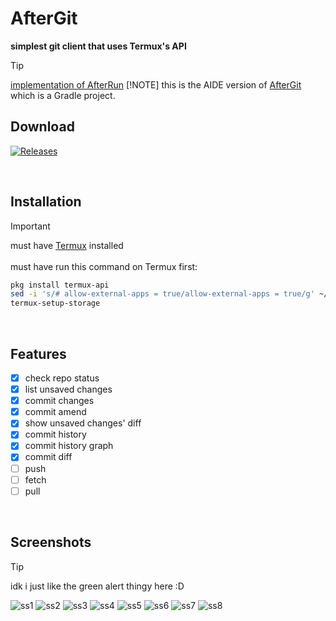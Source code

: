 # AfterGit

**simplest git client that uses Termux's API**

> [!TIP]
> [implementation of AfterRun](https://github.com/IMOitself/AfterRun)
> [!NOTE]
> this is the AIDE version of [AfterGit](/storage/emulated/0/AppProjects/AfterGit-Official) which is a Gradle project.


## Download

[![Releases](https://img.shields.io/badge/Releases-look%20for%20apk-blue?style=for-the-badge)](https://github.com/IMOitself/AfterGit/releases/)

<br>

## Installation
> [!IMPORTANT]
> must have [Termux](https://f-droid.org/en/packages/com.termux/)   installed <br><br>
>  must have run this command on Termux first:
> ```bash
> pkg install termux-api
> sed -i 's/# allow-external-apps = true/allow-external-apps = true/g' ~/.termux/termux.properties
> termux-setup-storage
> ```
<br>

## Features

- [x] check repo status
- [x] list unsaved changes
- [x] commit changes
- [x] commit amend
- [x] show unsaved changes' diff
- [x] commit history
- [x] commit history graph
- [x] commit diff
- [ ] push
- [ ] fetch
- [ ] pull

<br>

## Screenshots

> [!TIP]
> idk i just like the green alert thingy here :D

![ss1](assets/ss1_home.jpg)
![ss2](assets/ss2_commit.jpg)
![ss3](assets/ss3_diff.jpg)
![ss4](assets/ss4_logs.jpg)
![ss5](assets/ss5_logs.jpg)
![ss6](assets/ss6_commit_desc.jpg)
![ss7](assets/ss7_status.jpg)
![ss8](assets/ss8_coming_soon.jpg)

